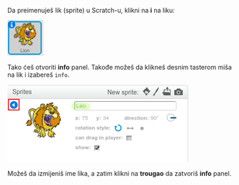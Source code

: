 Da preimenuješ lik (sprite) u Scratch-u, klikni na **i** na liku:

![screenshot](images/rename-info.png)

Tako ćeš otvoriti **info** panel. Takođe možeš da klikneš desnim tasterom miša na lik i izabereš `info`.

![screenshot](images/rename-change.png)

Možeš da izmijeniš ime lika, a zatim klikni na **trougao** da zatvoriš **info** panel.